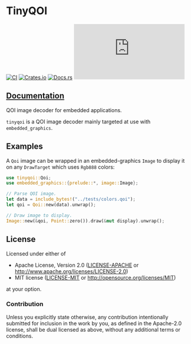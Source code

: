 # TinyQOI

[![CI](https://github.com/embedded-graphics/tinyqoi/actions/workflows/ci.yml/badge.svg)](https://github.com/embedded-graphics/tinyqoi/actions/workflows/ci.yml)
[![Crates.io](https://img.shields.io/crates/v/tinyqoi.svg)](https://crates.io/crates/tinyqoi)
[![Docs.rs](https://docs.rs/tinyqoi/badge.svg)](https://docs.rs/tinyqoi)
[![embedded-graphics on Matrix](https://img.shields.io/matrix/rust-embedded-graphics:matrix.org)](https://matrix.to/#/#rust-embedded-graphics:matrix.org)

## [Documentation](https://docs.rs/tinyqoi)

QOI image decoder for embedded applications.

`tinyqoi` is a QOI image decoder mainly targeted at use with `embedded_graphics`.

## Examples

A `Qoi` image can be wrapped in an embedded-graphics `Image` to display
it on any `DrawTarget` which uses `Rgb888` colors:

```rust
use tinyqoi::Qoi;
use embedded_graphics::{prelude::*, image::Image};

// Parse QOI image.
let data = include_bytes!("../tests/colors.qoi");
let qoi = Qoi::new(data).unwrap();

// Draw image to display.
Image::new(&qoi, Point::zero()).draw(&mut display).unwrap();
```

## License

Licensed under either of

- Apache License, Version 2.0 ([LICENSE-APACHE](LICENSE-APACHE) or http://www.apache.org/licenses/LICENSE-2.0)
- MIT license ([LICENSE-MIT](LICENSE-MIT) or http://opensource.org/licenses/MIT)

at your option.

### Contribution

Unless you explicitly state otherwise, any contribution intentionally submitted for inclusion in the
work by you, as defined in the Apache-2.0 license, shall be dual licensed as above, without any
additional terms or conditions.
